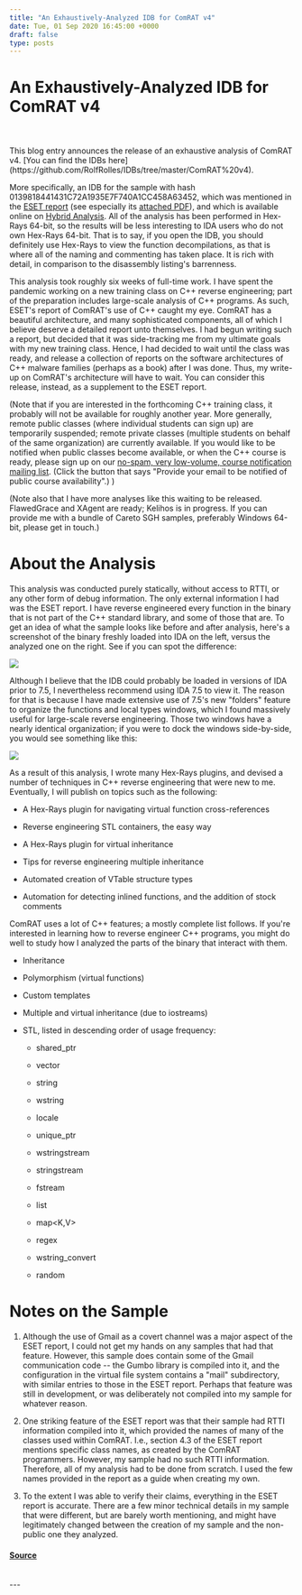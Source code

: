 ```yaml
---
title: "An Exhaustively-Analyzed IDB for ComRAT v4"
date: Tue, 01 Sep 2020 16:45:00 +0000
draft: false
type: posts
---
```

# An Exhaustively-Analyzed IDB for ComRAT v4

<br/>

<br/>
This blog entry announces the release of an exhaustive analysis of ComRAT v4. [You can find the IDBs here](https://github.com/RolfRolles/IDBs/tree/master/ComRAT%20v4).

More specifically, an IDB for the sample with hash 0139818441431C72A1935E7F740A1CC458A63452, which was mentioned in the [ESET report](https://www.welivesecurity.com/2020/05/26/agentbtz-comratv4-ten-year-journey/) (see especially its [attached PDF](https://www.welivesecurity.com/wp-content/uploads/2020/05/ESET_Turla_ComRAT.pdf)), and which is available online on [Hybrid Analysis](https://www.hybrid-analysis.com/). All of the analysis has been performed in Hex-Rays 64-bit, so the results will be less interesting to IDA users who do not own Hex-Rays 64-bit. That is to say, if you open the IDB, you should definitely use Hex-Rays to view the function decompilations, as that is where all of the naming and commenting has taken place. It is rich with detail, in comparison to the disassembly listing's barrenness.

This analysis took roughly six weeks of full-time work. I have spent the pandemic working on a new training class on C++ reverse engineering; part of the preparation includes large-scale analysis of C++ programs. As such, ESET's report of ComRAT's use of C++ caught my eye. ComRAT has a beautiful architecture, and many sophisticated components, all of which I believe deserve a detailed report unto themselves. I had begun writing such a report, but decided that it was side-tracking me from my ultimate goals with my new training class. Hence, I had decided to wait until the class was ready, and release a collection of reports on the software architectures of C++ malware families (perhaps as a book) after I was done. Thus, my write-up on ComRAT's architecture will have to wait. You can consider this release, instead, as a supplement to the ESET report.

(Note that if you are interested in the forthcoming C++ training class, it probably will not be available for roughly another year. More generally, remote public classes (where individual students can sign up) are temporarily suspended; remote private classes (multiple students on behalf of the same organization) are currently available. If you would like to be notified when public classes become available, or when the C++ course is ready, please sign up on our [no-spam, very low-volume, course notification mailing list](https://www.msreverseengineering.com/training-classes). (Click the button that says "Provide your email to be notified of public course availability".) )

(Note also that I have more analyses like this waiting to be released. FlawedGrace and XAgent are ready; Kelihos is in progress. If you can provide me with a bundle of Careto SGH samples, preferably Windows 64-bit, please get in touch.)

About the Analysis
==================

This analysis was conducted purely statically, without access to RTTI, or any other form of debug information. The only external information I had was the ESET report. I have reverse engineered every function in the binary that is not part of the C++ standard library, and some of those that are. To get an idea of what the sample looks like before and after analysis, here's a screenshot of the binary freshly loaded into IDA on the left, versus the analyzed one on the right. See if you can spot the difference:

![](https://images.squarespace-cdn.com/content/v1/53a64cc2e4b0c63fc41a3320/1598940218026-FY0ADHHKQCZR79BCS9MS/Analysis-Side-By-Side.png?format=1000w)

Although I believe that the IDB could probably be loaded in versions of IDA prior to 7.5, I nevertheless recommend using IDA 7.5 to view it. The reason for that is because I have made extensive use of 7.5's new "folders" feature to organize the functions and local types windows, which I found massively useful for large-scale reverse engineering. Those two windows have a nearly identical organization; if you were to dock the windows side-by-side, you would see something like this:

![](https://images.squarespace-cdn.com/content/v1/53a64cc2e4b0c63fc41a3320/1598940250618-HE8A2YBLUAUTL7GENZWP/Folders-Side-By-Side.png?format=1000w)

As a result of this analysis, I wrote many Hex-Rays plugins, and devised a number of techniques in C++ reverse engineering that were new to me. Eventually, I will publish on topics such as the following:

-   A Hex-Rays plugin for navigating virtual function cross-references
    
-   Reverse engineering STL containers, the easy way
    
-   A Hex-Rays plugin for virtual inheritance
    
-   Tips for reverse engineering multiple inheritance
    
-   Automated creation of VTable structure types
    
-   Automation for detecting inlined functions, and the addition of stock comments
    

ComRAT uses a lot of C++ features; a mostly complete list follows. If you're interested in learning how to reverse engineer C++ programs, you might do well to study how I analyzed the parts of the binary that interact with them.

-   Inheritance
    
-   Polymorphism (virtual functions)
    
-   Custom templates
    
-   Multiple and virtual inheritance (due to iostreams)
    
-   STL, listed in descending order of usage frequency:
    
    -   shared\_ptr<T>
        
    -   vector<T>
        
    -   string
        
    -   wstring
        
    -   locale
        
    -   unique\_ptr<T>
        
    -   wstringstream
        
    -   stringstream
        
    -   fstream
        
    -   list<T>
        
    -   map<K,V>
        
    -   regex
        
    -   wstring\_convert
        
    -   random
        

Notes on the Sample
===================

1.  Although the use of Gmail as a covert channel was a major aspect of the ESET report, I could not get my hands on any samples that had that feature. However, this sample does contain some of the Gmail communication code -- the Gumbo library is compiled into it, and the configuration in the virtual file system contains a "mail" subdirectory, with similar entries to those in the ESET report. Perhaps that feature was still in development, or was deliberately not compiled into my sample for whatever reason.
    
2.  One striking feature of the ESET report was that their sample had RTTI information compiled into it, which provided the names of many of the classes used within ComRAT. I.e., section 4.3 of the ESET report mentions specific class names, as created by the ComRAT programmers. However, my sample had no such RTTI information. Therefore, all of my analysis had to be done from scratch. I used the few names provided in the report as a guide when creating my own.
    
3.  To the extent I was able to verify their claims, everything in the ESET report is accurate. There are a few minor technical details in my sample that were different, but are barely worth mentioning, and might have legitimately changed between the creation of my sample and the non-public one they analyzed.

#### [Source](https://www.msreverseengineering.com/blog/2020/8/31/an-exhaustively-analyzed-idb-for-comrat-v4)

<br/>
---
